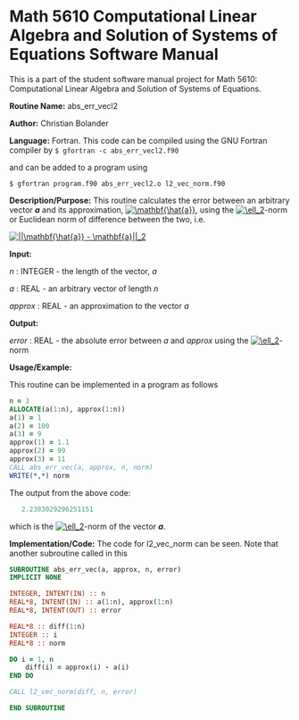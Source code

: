 # Math 5610 Computational Linear Algebra and Solution of Systems of Equations Software Manual

This is a part of the student software manual project for Math 5610: Computational Linear Algebra and Solution of Systems of Equations. 

**Routine Name:**           abs_err_vecl2

**Author:** Christian Bolander

**Language:** Fortran. This code can be compiled using the GNU Fortran compiler by
```$ gfortran -c abs_err_vecl2.f90```

and can be added to a program using

```$ gfortran program.f90 abs_err_vecl2.o l2_vec_norm.f90 ``` 

**Description/Purpose:** This routine calculates the error between an arbitrary vector ***a*** and its approximation, <a href="https://www.codecogs.com/eqnedit.php?latex=\mathbf{\hat{a}}" target="_blank"><img src="https://latex.codecogs.com/gif.latex?\mathbf{\hat{a}}" title="\mathbf{\hat{a}}" /></a>, using the <a href="https://www.codecogs.com/eqnedit.php?latex=\ell_2" target="_blank"><img src="https://latex.codecogs.com/gif.latex?\ell_2" title="\ell_2" /></a>-norm or Euclidean norm of difference between the two, i.e.

<a href="https://www.codecogs.com/eqnedit.php?latex=||\mathbf{\hat{a}}&space;-&space;\mathbf{a}||_2" target="_blank"><img src="https://latex.codecogs.com/gif.latex?||\mathbf{\hat{a}}&space;-&space;\mathbf{a}||_2" title="||\mathbf{\hat{a}} - \mathbf{a}||_2" /></a>



**Input:**  

*n* : INTEGER - the length of the vector, *a*

*a* : REAL - an arbitrary vector of length *n*

*approx* : REAL - an approximation to the vector *a*

**Output:** 

*error* : REAL - the absolute error between *a* and *approx* using the <a href="https://www.codecogs.com/eqnedit.php?latex=\ell_2" target="_blank"><img src="https://latex.codecogs.com/gif.latex?\ell_2" title="\ell_2" /></a>-norm

**Usage/Example:**

This routine can be implemented in a program as follows

```fortran
n = 3
ALLOCATE(a(1:n), approx(1:n))
a(1) = 1
a(2) = 100
a(3) = 9
approx(1) = 1.1
approx(2) = 99
approx(3) = 11
CALL abs_err_vec(a, approx, n, norm)
WRITE(*,*) norm 
```

The output from the above code:

```fortran
   2.2383029296251151
```

which is the <a href="https://www.codecogs.com/eqnedit.php?latex=\ell_2" target="_blank"><img src="https://latex.codecogs.com/gif.latex?\ell_2" title="\ell_2" /></a>-norm of the vector ***a***.

**Implementation/Code:** The code for l2_vec_norm can be seen. Note that another subroutine called in this 

```fortran
SUBROUTINE abs_err_vec(a, approx, n, error)
IMPLICIT NONE

INTEGER, INTENT(IN) :: n
REAL*8, INTENT(IN) :: a(1:n), approx(1:n)
REAL*8, INTENT(OUT) :: error

REAL*8 :: diff(1:n)
INTEGER :: i
REAL*8 :: norm

DO i = 1, n
	diff(i) = approx(i) - a(i)
END DO

CALL l2_vec_norm(diff, n, error)

END SUBROUTINE
```
